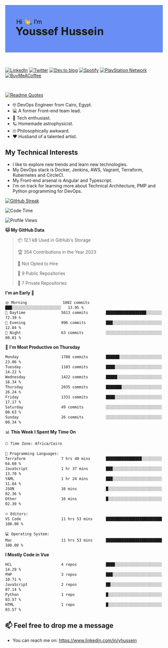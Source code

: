 [![Youssef's GitHub Banner](./assets/youssef-hussein.png)](https://github.com/yorki404)

</br>

[![LinkedIn](https://img.shields.io/badge/linkedin-%230077B5.svg?style=for-the-badge&logo=linkedin&logoColor=white)](https://www.linkedin.com/in/yhussein/)
[![Twitter](https://img.shields.io/badge/yorki404-%231DA1F2.svg?style=for-the-badge&logo=Twitter&logoColor=white)](https://twitter.com/yorki404)
[![Dev.to blog](https://img.shields.io/badge/dev.to-0A0A0A?style=for-the-badge&logo=dev.to&logoColor=white)](https://dev.to/yorki404)
[![Spotify](https://img.shields.io/badge/Spotify-1ED760?style=for-the-badge&logo=spotify&logoColor=white)](https://open.spotify.com/user/yorki404)
[![PlayStation Network](https://img.shields.io/badge/PSN-%230070D1.svg?style=for-the-badge&logo=Playstation&logoColor=white)](https://psnprofiles.com/yorki404)
[![BuyMeACoffee](https://img.shields.io/badge/Buy%20Me%20a%20Coffee-ffdd00?style=for-the-badge&logo=buy-me-a-coffee&logoColor=black)](https://www.buymeacoffee.com/Yorki404)

</br>

[![Readme Quotes](https://quotes-github-readme.vercel.app/api?type=horizontal&theme=dark)](https://github.com/piyushsuthar/github-readme-quotes)


- :nerd_face: DevOps Engineer from Cairo, Egypt.
- :computer: A former Front-end team lead.
- :satellite: Tech enthusiast.
- :ringed_planet: Homemade astrophysicist.
- :roll_eyes: Philosophically awkward.
- :heart: Husband of a talented artist.

## My Technical Interests

- I like to explore new trends and learn new technologies.
- My DevOps stack is Docker, Jenkins, AWS, Vagrant, Terraform, Kubernetes and CircleCI.
- My Front-end arsenal is Angular and Typescript.
- I'm on track for learning more about Technical Architecture, PMP and Python programming for DevOps.

[![GitHub Streak](https://github-readme-streak-stats.herokuapp.com/?user=yorki404&theme=dark)](https://git.io/streak-stats)

<!--START_SECTION:waka-->
![Code Time](http://img.shields.io/badge/Code%20Time-492%20hrs%2046%20mins-blue)

![Profile Views](http://img.shields.io/badge/Profile%20Views-33-blue)

**🐱 My GitHub Data** 

> 📦 12.1 kB Used in GitHub's Storage 
 > 
> 🏆 354 Contributions in the Year 2023
 > 
> 🚫 Not Opted to Hire
 > 
> 📜 9 Public Repositories 
 > 
> 🔑 7 Private Repositories 
 > 
**I'm an Early 🐤** 

```text
🌞 Morning                1082 commits        ███░░░░░░░░░░░░░░░░░░░░░░   13.95 % 
🌆 Daytime                5613 commits        ██████████████████░░░░░░░   72.39 % 
🌃 Evening                996 commits         ███░░░░░░░░░░░░░░░░░░░░░░   12.84 % 
🌙 Night                  63 commits          ░░░░░░░░░░░░░░░░░░░░░░░░░   00.81 % 
```
📅 **I'm Most Productive on Thursday** 

```text
Monday                   1788 commits        ██████░░░░░░░░░░░░░░░░░░░   23.06 % 
Tuesday                  1103 commits        ████░░░░░░░░░░░░░░░░░░░░░   14.22 % 
Wednesday                1422 commits        █████░░░░░░░░░░░░░░░░░░░░   18.34 % 
Thursday                 2035 commits        ███████░░░░░░░░░░░░░░░░░░   26.24 % 
Friday                   1331 commits        ████░░░░░░░░░░░░░░░░░░░░░   17.17 % 
Saturday                 49 commits          ░░░░░░░░░░░░░░░░░░░░░░░░░   00.63 % 
Sunday                   26 commits          ░░░░░░░░░░░░░░░░░░░░░░░░░   00.34 % 
```


📊 **This Week I Spent My Time On** 

```text
🕑︎ Time Zone: Africa/Cairo

💬 Programming Languages: 
Terraform                7 hrs 40 mins       ████████████████░░░░░░░░░   64.60 % 
JavaScript               1 hr 37 mins        ███░░░░░░░░░░░░░░░░░░░░░░   13.70 % 
YAML                     1 hr 24 mins        ███░░░░░░░░░░░░░░░░░░░░░░   11.84 % 
JSON                     16 mins             █░░░░░░░░░░░░░░░░░░░░░░░░   02.36 % 
Other                    16 mins             █░░░░░░░░░░░░░░░░░░░░░░░░   02.30 % 

🔥 Editors: 
VS Code                  11 hrs 53 mins      █████████████████████████   100.00 % 

💻 Operating System: 
Mac                      11 hrs 53 mins      █████████████████████████   100.00 % 
```

**I Mostly Code in Vue** 

```text
HCL                      4 repos             ████░░░░░░░░░░░░░░░░░░░░░   14.29 % 
PHP                      3 repos             ███░░░░░░░░░░░░░░░░░░░░░░   10.71 % 
JavaScript               2 repos             ██░░░░░░░░░░░░░░░░░░░░░░░   07.14 % 
Python                   1 repo              █░░░░░░░░░░░░░░░░░░░░░░░░   03.57 % 
HTML                     1 repo              █░░░░░░░░░░░░░░░░░░░░░░░░   03.57 % 
```




<!--END_SECTION:waka-->

## 📫 Feel free to drop me a message
- You can reach me on: https://www.linkedin.com/in/yhussein
